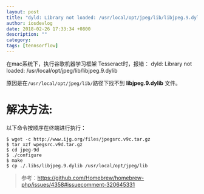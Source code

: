 ```yaml
---
layout: post
title: "dyld: Library not loaded: /usr/local/opt/jpeg/lib/libjpeg.9.dylib"
author: iosdevlog
date: 2018-02-26 17:33:34 +0800
description: ""
category: 
tags: [tennsorflow]
---
```


在mac系统下，执行谷歌机器学习框架 Tesseract时，报错： dyld: Library not loaded: /usr/local/opt/jpeg/lib/libjpeg.9.dylib

原因是在`/usr/local/opt/jpeg/lib/`路径下找不到 **libjpeg.9.dylib** 文件。

# 解决方法: 

以下命令按顺序在终端进行执行：

```
$ wget -c http://www.ijg.org/files/jpegsrc.v9c.tar.gz
$ tar xzf wpegsrc.v9d.tar.gz
$ cd jpeg-9d
$ ./configure
$ make
$ cp ./.libs/libjpeg.9.dylib /usr/local/opt/jpeg/lib
```

> 参考：<https://github.com/Homebrew/homebrew-php/issues/4358#issuecomment-320645331>
